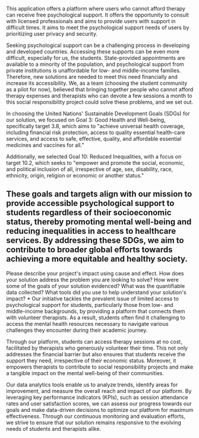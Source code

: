This application offers a platform where users who cannot afford therapy can receive free psychological support. It offers the opportunity to consult with licensed professionals and aims to provide users with support in difficult times. It aims to meet the psychological support needs of users by prioritizing user privacy and security.

Seeking psychological support can be a challenging process in developing and developed countries. Accessing these supports can be even more difficult, especially for us, the students. State-provided appointments are available to a minority of the population, and psychological support from private institutions is unaffordable for low- and middle-income families. Therefore, new solutions are needed to meet this need financially and increase its accessibility. We, as a team (choosing the student community as a pilot for now), believed that bringing together people who cannot afford therapy expenses and therapists who can devote a few sessions a month to this social responsibility project could solve these problems, and we set out.

In choosing the United Nations' Sustainable Development Goals (SDGs) for our solution, we focused on Goal 3: Good Health and Well-being, specifically target 3.8, which aims to "achieve universal health coverage, including financial risk protection, access to quality essential health-care services, and access to safe, effective, quality, and affordable essential medicines and vaccines for all."

Additionally, we selected Goal 10: Reduced Inequalities, with a focus on target 10.2, which seeks to "empower and promote the social, economic, and political inclusion of all, irrespective of age, sex, disability, race, ethnicity, origin, religion or economic or another status."

These goals and targets align with our mission to provide accessible psychological support to students regardless of their socioeconomic status, thereby promoting mental well-being and reducing inequalities in access to healthcare services. By addressing these SDGs, we aim to contribute to broader global efforts towards achieving a more equitable and healthy society.
---------------------------
Please describe your project's impact using cause and effect. How does your solution address the problem you are looking to solve? How were some of the goals of your solution evidenced? What was the quantifiable data collected? What tools did you use to help understand your solution's impact?
*
Our initiative tackles the prevalent issue of limited access to psychological support for students, particularly those from low- and middle-income backgrounds, by providing a platform that connects them with volunteer therapists. As a result, students often find it challenging to access the mental health resources necessary to navigate various challenges they encounter during their academic journey.

Through our platform, students can access therapy sessions at no cost, facilitated by therapists who generously volunteer their time. This not only addresses the financial barrier but also ensures that students receive the support they need, irrespective of their economic status. Moreover, it empowers therapists to contribute to social responsibility projects and make a tangible impact on the mental well-being of their communities.

Our data analytics tools enable us to analyze trends, identify areas for improvement, and measure the overall reach and impact of our platform. By leveraging key performance indicators (KPIs), such as session attendance rates and user satisfaction scores, we can assess our progress towards our goals and make data-driven decisions to optimize our platform for maximum effectiveness. Through our continuous monitoring and evaluation efforts, we strive to ensure that our solution remains responsive to the evolving needs of students and therapists alike.
